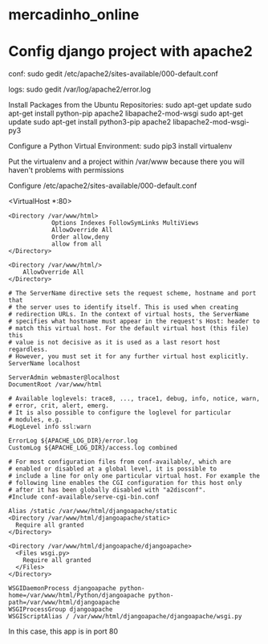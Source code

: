 # mercadinho_online


# Config django project with apache2


conf: sudo gedit /etc/apache2/sites-available/000-default.conf

logs: sudo gedit /var/log/apache2/error.log

Install Packages from the Ubuntu Repositories:
sudo apt-get update
sudo apt-get install python-pip apache2 libapache2-mod-wsgi
sudo apt-get update
sudo apt-get install python3-pip apache2 libapache2-mod-wsgi-py3

Configure a Python Virtual Environment:
sudo pip3 install virtualenv

Put the virtualenv and a project within /var/www because there you will haven't
problems with permissions  

Configure /etc/apache2/sites-available/000-default.conf

<VirtualHost *:80>

	<Directory /var/www/html>
                Options Indexes FollowSymLinks MultiViews
                AllowOverride All
                Order allow,deny
                allow from all
	</Directory>

	<Directory /var/www/html/>
        AllowOverride All
    </Directory>
    
	# The ServerName directive sets the request scheme, hostname and port that
	# the server uses to identify itself. This is used when creating
	# redirection URLs. In the context of virtual hosts, the ServerName
	# specifies what hostname must appear in the request's Host: header to
	# match this virtual host. For the default virtual host (this file) this
	# value is not decisive as it is used as a last resort host regardless.
	# However, you must set it for any further virtual host explicitly.
	ServerName localhost

	ServerAdmin webmaster@localhost
	DocumentRoot /var/www/html

	# Available loglevels: trace8, ..., trace1, debug, info, notice, warn,
	# error, crit, alert, emerg.
	# It is also possible to configure the loglevel for particular
	# modules, e.g.
	#LogLevel info ssl:warn

	ErrorLog ${APACHE_LOG_DIR}/error.log
	CustomLog ${APACHE_LOG_DIR}/access.log combined

	# For most configuration files from conf-available/, which are
	# enabled or disabled at a global level, it is possible to
	# include a line for only one particular virtual host. For example the
	# following line enables the CGI configuration for this host only
	# after it has been globally disabled with "a2disconf".
	#Include conf-available/serve-cgi-bin.conf

	Alias /static /var/www/html/djangoapache/static
	<Directory /var/www/html/djangoapache/static>
	  Require all granted
	</Directory>

	<Directory /var/www/html/djangoapache/djangoapache>
	  <Files wsgi.py>
	    Require all granted
	  </Files>
	</Directory>

	WSGIDaemonProcess djangoapache python-home=/var/www/html/Python/djangoapache python-path=/var/www/html/djangoapache
	WSGIProcessGroup djangoapache
	WSGIScriptAlias / /var/www/html/djangoapache/djangoapache/wsgi.py

</VirtualHost>



In this case, this app is in port 80



